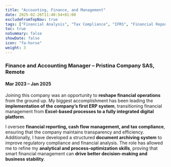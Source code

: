 ```yaml
---
title: "Accounting, Finance, and Management"
date: 2025-02-26T11:40:54+01:00
excludeFromTopNav: true
tags: ["Financial Analysis", "Tax Compliance", "IFRS", "Financial Reporting", "Business Management", "ERP Implementation", "Startup Finance", "Payroll Management"]
toc: true
noSummary: false
showDate: false
icon: "fa-horse"
weight: 3
---
```


### **Finance and Accounting Manager – Pristina Company SAS, Remote** 
#### Mar 2023 – Jan 2025  

Joining this company was an opportunity to **reshape financial operations** from the ground up. My biggest accomplishment has been leading the **implementation of the company’s first ERP system**, transitioning financial management from **Excel-based processes to a fully integrated digital platform**.  

I oversee **financial reporting, cash flow management, and tax compliance**, ensuring that the company maintains transparency and efficiency. Additionally, I have developed a structured **document archiving system** to improve regulatory compliance and financial analysis. The role has allowed me to refine my **analytical and process-optimization skills**, proving that smart financial management can **drive better decision-making and business stability**.  